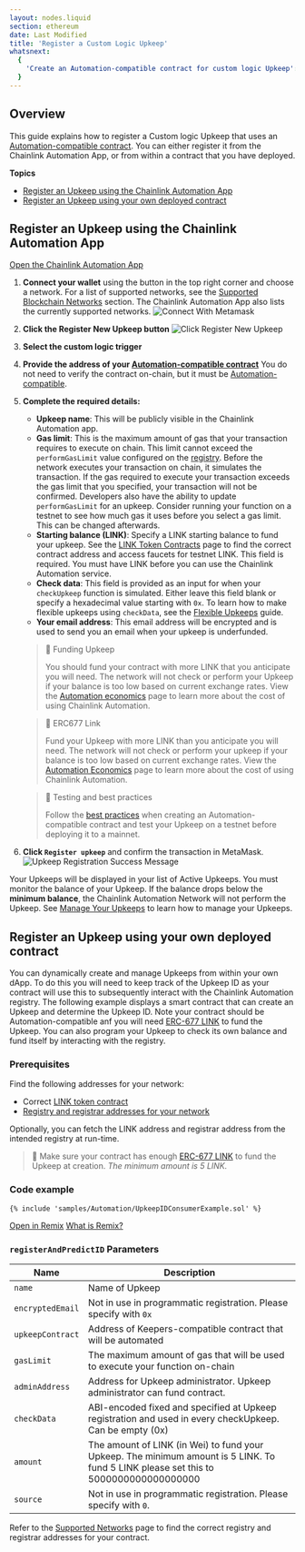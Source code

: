 ```yaml
---
layout: nodes.liquid
section: ethereum
date: Last Modified
title: 'Register a Custom Logic Upkeep'
whatsnext:
  {
    'Create an Automation-compatible contract for custom logic Upkeep': '/docs/chainlink-automation/compatible-contracts/',
  }
---
```


## Overview

This guide explains how to register a Custom logic Upkeep that uses an [Automation-compatible contract](../compatible-contracts). You can either register it from the Chainlink Automation App, or from within a contract that you have deployed.

**Topics**
+ [Register an Upkeep using the Chainlink Automation App](#register-an-upkeep-using-the-chainlink-automation-app)
+ [Register an Upkeep using your own deployed contract](#register-an-upkeep-using-your-own-deployed-contract)

## Register an Upkeep using the Chainlink Automation App

<div class="remix-callout">
    <a href="https://automation.chain.link" >Open the Chainlink Automation App</a>
</div>

1. **Connect your wallet** using the button in the top right corner and choose a network. For a list of supported networks, see the [Supported Blockchain Networks](../supported-networks) section. The Chainlink Automation App also lists the currently supported networks.
  ![Connect With Metamask](/images/contract-devs/automation/automation-metamask.png)

1. **Click the Register New Upkeep button**
  ![Click Register New Upkeep](/images/contract-devs/automation/automation-register.png)

1. **Select the custom logic trigger**

1. **Provide the address of your [Automation-compatible contract](../compatible-contracts)** You do not need to verify the contract on-chain, but it must be [Automation-compatible](../compatible-contracts/).

1. **Complete the required details:**

    - **Upkeep name**: This will be publicly visible in the Chainlink Automation app.
    - **Gas limit**: This is the maximum amount of gas that your transaction requires to execute on chain. This limit cannot exceed the `performGasLimit` value configured on the [registry](/docs/chainlink-automation/supported-networks/#configurations). Before the network executes your transaction on chain, it simulates the transaction. If the gas required to execute your transaction exceeds the gas limit that you specified, your transaction will not be confirmed. Developers also have the ability to update `performGasLimit` for an upkeep. Consider running your function on a testnet to see how much gas it uses before you select a gas limit. This can be changed afterwards.
    - **Starting balance (LINK)**: Specify a LINK starting balance to fund your upkeep. See the [LINK Token Contracts](/docs/link-token-contracts/) page to find the correct contract address and access faucets for testnet LINK. This field is required. You must have LINK before you can use the Chainlink Automation service.
    - **Check data**: This field is provided as an input for when your `checkUpkeep` function is simulated. Either leave this field blank or specify a hexadecimal value starting with `0x`. To learn how to make flexible upkeeps using `checkData`, see the [Flexible Upkeeps](../flexible-upkeeps) guide.
    - **Your email address**: This email address will be encrypted and is used to send you an email when your upkeep is underfunded.

    > 🚧 Funding Upkeep
    >
    > You should fund your contract with more LINK that you anticipate you will need. The network will not check or perform your Upkeep if your balance is too low based on current exchange rates. View the [Automation economics](../automation-economics) page to learn more about the cost of using Chainlink Automation.

    > 🚧 ERC677 Link
    >
    > Fund your Upkeep with more LINK than you anticipate you will need. The network will not check or perform your upkeep if your balance is too low based on current exchange rates. View the [Automation Economics](../automation-economics) page to learn more about the cost of using Chainlink Automation.

    > 🚧 Testing and best practices
    >
    > Follow the [best practices](../compatible-contracts/#best-practices) when creating an Automation-compatible contract and test your Upkeep on a testnet before deploying it to a mainnet.

1. **Click `Register upkeep`** and confirm the transaction in MetaMask.
    ![Upkeep Registration Success Message](/images/contract-devs/automation/automation-registration-submitted.png)

Your Upkeeps will be displayed in your list of Active Upkeeps. You must monitor the balance of your Upkeep. If the balance drops below the **minimum balance**, the Chainlink Automation Network will not perform the Upkeep. See [Manage Your Upkeeps](../manage-upkeeps) to learn how to manage your Upkeeps.

## Register an Upkeep using your own deployed contract

You can dynamically create and manage Upkeeps from within your own dApp. To do this you will need to keep track of the Upkeep ID as your contract will use this to subsequently interact with the Chainlink Automation registry. The following example displays a smart contract that can create an Upkeep and determine the Upkeep ID. Note your contract should be Automation-compatible anf you will need [ERC-677 LINK](../../link-token-contracts/) to fund the Upkeep. You can also program your Upkeep to check its own balance and fund itself by interacting with the registry.


### Prerequisites 

Find the following addresses for your network:

- Correct [LINK token contract](../../link-token-contracts/)
- [Registry and registrar addresses for your network](../supported-networks/#registry-and-registrar-addresses) 

Optionally, you can fetch the LINK address and registrar address from the intended registry at run-time.

> 📘 Make sure your contract has enough [ERC-677 LINK](../../link-token-contracts/) to fund the Upkeep at creation. _The minimum amount is 5 LINK._

### Code example

```solidity
{% include 'samples/Automation/UpkeepIDConsumerExample.sol' %}
```

<div class="remix-callout">
    <a href="https://remix.ethereum.org/#url=https://docs.chain.link/samples/Automation/UpkeepIDConsumerExample.sol" >Open in Remix</a>
    <a href="/docs/conceptual-overview/#what-is-remix" > What is Remix?</a>
</div>

### `registerAndPredictID` Parameters

| Name                   | Description                                                          |
| ---------------------- | -------------------------------------------------------------------- |
| `name`                 | Name of Upkeep         |
| `encryptedEmail`       | Not in use in programmatic registration. Please specify with `0x`           |
| `upkeepContract`       | Address of Keepers-compatible contract that will be automated           |
| `gasLimit`             | The maximum amount of gas that will be used to execute your function on-chain          |
| `adminAddress`         | Address for Upkeep administrator. Upkeep administrator can fund contract.        |
| `checkData`            | ABI-encoded fixed and specified at Upkeep registration and used in every checkUpkeep. Can be empty (0x)          |
| `amount`               | The amount of LINK (in Wei) to fund your Upkeep. The minimum amount is 5 LINK. To fund 5 LINK please set this to 5000000000000000000       |
| `source`               | Not in use in programmatic registration. Please specify with `0`.           |

Refer to the [Supported Networks](../supported-networks/#registry-and-registrar-addresses) page to find the correct registry and registrar addresses for your contract.
